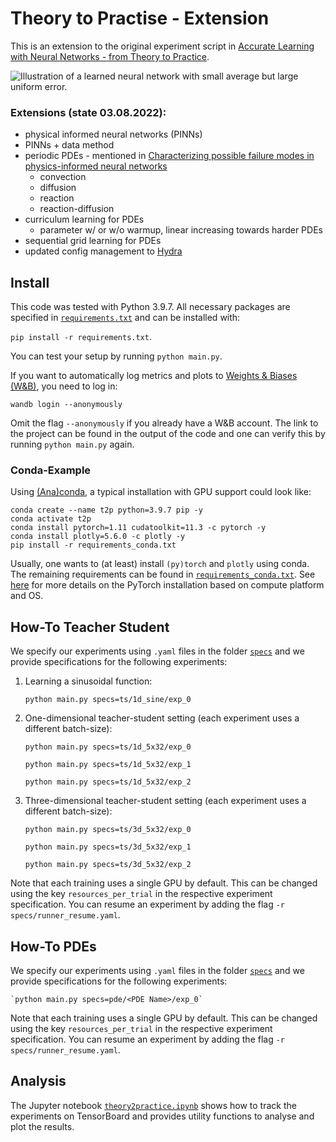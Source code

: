 # Theory to Practise - Extension

This is an extension to the original experiment script in [Accurate Learning with Neural Networks - from Theory to 
Practice](https://github.com/juliusberner/theory2practice).

![Illustration of a learned neural network with small average but large uniform error.](illustration1.png)




### Extensions (state 03.08.2022):
* physical informed neural networks (PINNs)
* PINNs + data method
* periodic PDEs - mentioned in [Characterizing possible failure modes in physics-informed neural networks](
https://arxiv.org/abs/2109.01050)
   * convection
   * diffusion
   * reaction
   * reaction-diffusion
* curriculum learning for PDEs
   * parameter w/ or w/o warmup, linear increasing towards harder PDEs
* sequential grid learning for PDEs
* updated config management to [Hydra](https://hydra.cc/)
  
## Install

This code was tested with Python 3.9.7. 
All necessary packages are specified in [`requirements.txt`](requirements.txt) and can be installed with:

`pip install -r requirements.txt`.

You can test your setup by running `python main.py`.

If you want to automatically log metrics and plots to [Weights & Biases (W&B)](https://wandb.ai/),
you need to log in:

`wandb login --anonymously`

Omit the flag `--anonymously` if you already have a W&B account. 
The link to the project can be found in the output of the code 
and one can verify this by running `python main.py` again. 

### Conda-Example

Using [(Ana)conda](https://www.anaconda.com), a typical installation with GPU support could look like:
```
conda create --name t2p python=3.9.7 pip -y
conda activate t2p
conda install pytorch=1.11 cudatoolkit=11.3 -c pytorch -y
conda install plotly=5.6.0 -c plotly -y
pip install -r requirements_conda.txt 
```

Usually, one wants to (at least) install `(py)torch` and `plotly` using conda.
The remaining requirements can be found in [`requirements_conda.txt`](requirements_conda.txt).
See [here](https://pytorch.org/get-started/locally/) for more details on the PyTorch installation 
based on compute platform and OS.

## How-To Teacher Student

We specify our experiments using `.yaml` files in the folder [`specs`](specs) 
and we provide specifications for the following experiments:

1. Learning a sinusoidal function:
   
    `python main.py specs=ts/1d_sine/exp_0`

2. One-dimensional teacher-student setting (each experiment uses a different batch-size):

    `python main.py specs=ts/1d_5x32/exp_0`
    
    `python main.py specs=ts/1d_5x32/exp_1`
    
    `python main.py specs=ts/1d_5x32/exp_2`

3. Three-dimensional teacher-student setting (each experiment uses a different batch-size):

    `python main.py specs=ts/3d_5x32/exp_0`
    
    `python main.py specs=ts/3d_5x32/exp_1`
    
    `python main.py specs=ts/3d_5x32/exp_2`

Note that each training uses a single GPU by default. This can be changed using the key `resources_per_trial` in the
respective experiment specification. You can resume an experiment by adding the flag `-r specs/runner_resume.yaml`.

## How-To PDEs

We specify our experiments using `.yaml` files in the folder [`specs`](specs) 
and we provide specifications for the following experiments:

    `python main.py specs=pde/<PDE Name>/exp_0`

Note that each training uses a single GPU by default. This can be changed using the key `resources_per_trial` in the
respective experiment specification. You can resume an experiment by adding the flag `-r specs/runner_resume.yaml`.


## Analysis

The Jupyter notebook [`theory2practice.ipynb`](theory2practice.ipynb) shows how to track the experiments on TensorBoard
and provides utility functions to analyse and plot the results.

